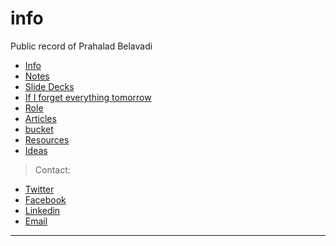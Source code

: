 # info
Public record of Prahalad Belavadi

- [Info](./meProf)
- [Notes](./notes/index.md)
- [Slide Decks](./slide-decks)
- [If I forget everything tomorrow](./iifet)
- [Role](./what-is-my-role-on-earth)
- [Articles](./article)
- [bucket](./bucket)
- [Resources](./resources)
- [Ideas](https://github.com/prahaladbelavadi/ideas)

> Contact:
- [Twitter](https://twitter.com/prahaladbelavad)
- [Facebook](www.facebook.com/prahaladbelavadi)
- [Linkedin](https://www.linkedin.com/in/prahaladbelavadi)
- [Email](mailto:github@belavadi.com)   


-------------------------------------------------------


